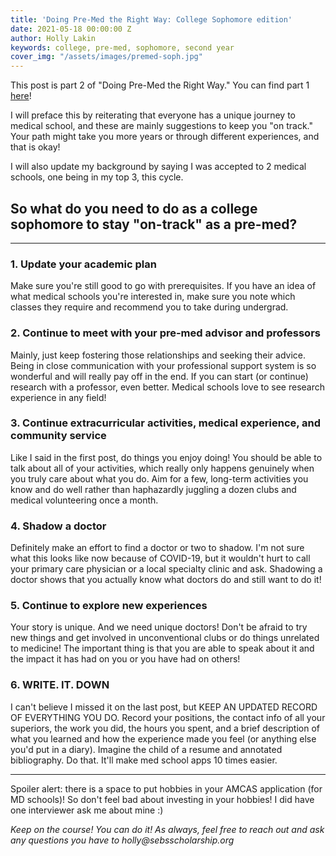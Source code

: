 ```yaml
---
title: 'Doing Pre-Med the Right Way: College Sophomore edition'
date: 2021-05-18 00:00:00 Z
author: Holly Lakin
keywords: college, pre-med, sophomore, second year
cover_img: "/assets/images/premed-soph.jpg"
---
```


This post is part 2 of "Doing Pre-Med the Right Way." You can find part 1 [here](https://blog.sebsscholarship.org/2020/09/08/doing-pre-med-the-right-way-college-freshmen.html)!

I will preface this by reiterating that everyone has a unique journey to medical school, and these are mainly suggestions to keep you "on track." Your path might take you more years or through different experiences, and that is okay!

I will also update my background by saying I was accepted to 2 medical schools, one being in my top 3, this cycle.

## So what do you need to do as a college sophomore to stay "on-track" as a pre-med?
***
### 1. Update your academic plan

Make sure you're still good to go with prerequisites. If you have an idea of what medical schools you're interested in, make sure you note which classes they require and recommend you to take during undergrad.

### 2. Continue to meet with your pre-med advisor and professors

Mainly, just keep fostering those relationships and seeking their advice. Being in close communication with your professional support system is so wonderful and will really pay off in the end. If you can start (or continue) research with a professor, even better. Medical schools love to see research experience in any field!

### 3. Continue extracurricular activities, medical experience, and community service

Like I said in the first post, do things you enjoy doing! You should be able to talk about all of your activities, which really only happens genuinely when you truly care about what you do. Aim for a few, long-term activities you know and do well rather than haphazardly juggling a dozen clubs and medical volunteering once a month.

### 4. Shadow a doctor

Definitely make an effort to find a doctor or two to shadow. I'm not sure what this looks like now because of COVID-19, but it wouldn't hurt to call your primary care physician or a local specialty clinic and ask. Shadowing a doctor shows that you actually know what doctors do and still want to do it!

### 5. Continue to explore new experiences

Your story is unique. And we need unique doctors! Don't be afraid to try new things and get involved in unconventional clubs or do things unrelated to medicine! The important thing is that you are able to speak about it and the impact it has had on you or you have had on others!

### 6. WRITE. IT. DOWN

I can't believe I missed it on the last post, but KEEP AN UPDATED RECORD OF EVERYTHING YOU DO. Record your positions, the contact info of all your superiors, the work you did, the hours you spent, and a brief description of what you learned and how the experience made you feel (or anything else you'd put in a diary). Imagine the child of a resume and annotated bibliography. Do that. It'll make med school apps 10 times easier.
***
Spoiler alert: there is a space to put hobbies in your AMCAS application (for MD schools)! So don't feel bad about investing in your hobbies! I did have one interviewer ask me about mine :)

_Keep on the course! You can do it! As always, feel free to reach out and ask any questions you have to holly@sebsscholarship.org_